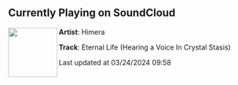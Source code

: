 ## Currently Playing on SoundCloud

[<img align="left" width="100" src="https://i1.sndcdn.com/artworks-000416251914-gqeq0c-t500x500.jpg">](https://soundcloud.com/djhimera/eternal-life-hearing-a-voice-in-crystal-stasis?in=saxurn/sets/tmp)

**Artist**: Himera 

**Track**: Eternal Life (Hearing a Voice In Crystal Stasis)

Last updated at 03/24/2024 09:58
